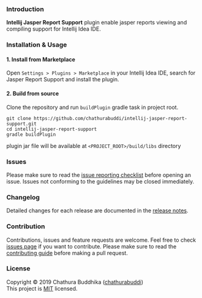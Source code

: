 ### Introduction
**Intellij Jasper Report Support** plugin enable jasper reports viewing and compiling support for Intellij Idea IDE. 

### Installation & Usage 

#### 1. Install from Marketplace

Open `Settings > Plugins > Marketplace` in your Intellij Idea IDE, search for Jasper Report Support and install the plugin.

#### 2. Build from source

Clone the repository and run `buildPlugin` gradle task in project root. 

```
git clone https://github.com/chathurabuddi/intellij-jasper-report-support.git
cd intellij-jasper-report-support
gradle buildPlugin
```

plugin jar file will be available at `<PROJECT_ROOT>/build/libs` directory

### Issues
Please make sure to read the 
[issue reporting checklist](https://github.com/chathurabuddi/intellij-jasper-report-support/blob/master/CONTRIBUTING.md#issue-reporting-guidelines) 
before opening an issue. Issues not conforming to the guidelines may be closed immediately.

### Changelog
Detailed changes for each release are documented in the [release notes](https://github.com/chathurabuddi/intellij-jasper-report-support/releases).

### Contribution
Contributions, issues and feature requests are welcome. Feel free to check 
[issues page](https://github.com/chathurabuddi/intellij-jasper-report-support/issues) 
if you want to contribute. Please make sure to read the 
[contributing guide](https://github.com/chathurabuddi/intellij-jasper-report-support/blob/master/CONTRIBUTING.md) 
before making a pull request.

### License
Copyright © 2019 Chathura Buddhika ([chathurabuddi](www.chathurabuddi.lk))  
This project is [MIT](http://opensource.org/licenses/MIT) licensed.